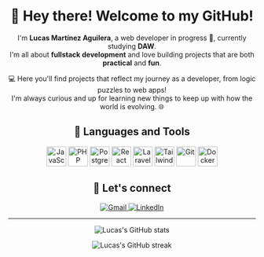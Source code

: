 <h1 align="center">👋 Hey there! Welcome to my GitHub!</h1>

<p align="center">
  I'm <strong>Lucas Martínez Aguilera</strong>, a web developer in progress 🚀, currently studying <strong>DAW</strong>.<br>
  I'm all about <strong>fullstack development</strong> and love building projects that are both <strong>practical</strong> and <strong>fun</strong>.
</p>

<p align="center">
  💻 Here you'll find projects that reflect my journey as a developer, from logic puzzles to web apps!<br>
  I'm always curious and up for learning new things to keep up with how the world is evolving. 🌐
</p>

<h2 align="center">🧰 Languages and Tools</h2>

<p align="center">
  <img alt="JavaScript" width="40px" src="https://cdn.jsdelivr.net/gh/devicons/devicon/icons/javascript/javascript-plain.svg" />
  <img alt="PHP" width="40px" src="https://cdn.jsdelivr.net/gh/devicons/devicon/icons/php/php-plain.svg" />
  <img alt="PostgreSQL" width="40px" src="https://cdn.jsdelivr.net/gh/devicons/devicon/icons/postgresql/postgresql-plain.svg" />
  <img alt="React" width="40px" src="https://cdn.jsdelivr.net/gh/devicons/devicon/icons/react/react-original.svg" />
  <img alt="Laravel" width="40px" src="https://cdn.jsdelivr.net/gh/devicons/devicon/icons/laravel/laravel-plain.svg" />
  <img alt="Tailwind CSS" width="40px" src="https://cdn.jsdelivr.net/gh/devicons/devicon/icons/tailwindcss/tailwindcss-plain.svg" />
  <img alt="Git" width="40px" src="https://cdn.jsdelivr.net/gh/devicons/devicon/icons/git/git-original.svg" />
  <img alt="Docker" width="40px" src="https://cdn.jsdelivr.net/gh/devicons/devicon/icons/docker/docker-plain.svg" />
</p>

<h2 align="center">🔗 Let's connect</h2>

<p align="center">
  <a href="mailto:lucasmaragu@gmail.com" target="_blank">
    <img src="https://img.shields.io/badge/Gmail-D14836?style=for-the-badge&logo=gmail&logoColor=white" alt="Gmail" />
  </a>
  <a href="https://www.linkedin.com/in/lucasmaragu" target="_blank">
    <img src="https://img.shields.io/badge/LinkedIn-0077B5?style=for-the-badge&logo=linkedin&logoColor=white" alt="LinkedIn" />
  </a>
</p>

<hr>

<p align="center">
  <img src="https://github-readme-stats.vercel.app/api?username=lucasmaragu&show_icons=true&theme=radical" alt="Lucas's GitHub stats" />
</p>

<p align="center">
  <img src="https://github-readme-streak-stats.herokuapp.com/?user=lucasmaragu&theme=radical" alt="Lucas's GitHub streak" />
</p>
